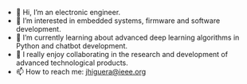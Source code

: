 - 👋 Hi, I’m an electronic engineer. 
- 👀 I’m interested in embedded systems, firmware and software development.
- 🌱 I’m currently learning about advanced deep learning algorithms in Python and chatbot development.
- 💞️ I really enjoy collaborating in the research and development of advanced technological products.  
- 📫 How to reach me: jhiguera@ieee.org

<!---
jehiguera/jehiguera is a ✨ special ✨ repository because its `README.md` (this file) appears on your GitHub profile.
You can click the Preview link to take a look at your changes.
--->
